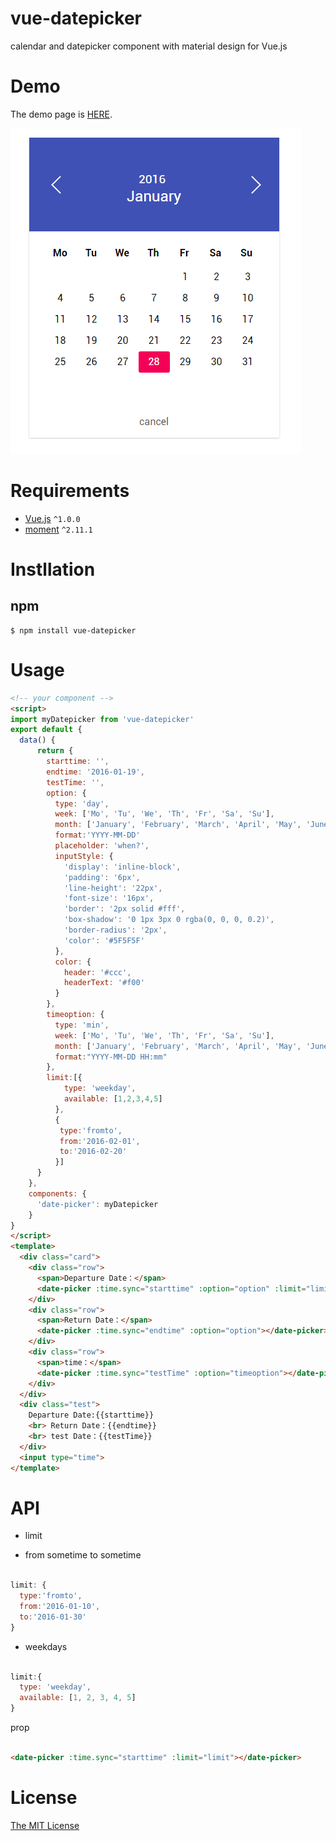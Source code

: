 # vue-datepicker
calendar and datepicker component with material design for Vue.js

# Demo

The demo page is [HERE](http://hilongjw.github.io/vue-datepicker/demo.html).

![Screenshot](screenshot.png)

# Requirements

- [Vue.js](https://github.com/yyx990803/vue) `^1.0.0`
- [moment](https://github.com/moment/moment) `^2.11.1`

# Instllation

## npm

```shell
$ npm install vue-datepicker
```

# Usage

```html
<!-- your component -->
<script>
import myDatepicker from 'vue-datepicker'
export default {
  data() {
      return {
        starttime: '',
        endtime: '2016-01-19',
        testTime: '',
        option: {
          type: 'day',
          week: ['Mo', 'Tu', 'We', 'Th', 'Fr', 'Sa', 'Su'],
          month: ['January', 'February', 'March', 'April', 'May', 'June', 'July', 'August', 'September', 'October', 'November', 'December'],
          format:'YYYY-MM-DD'
          placeholder: 'when?',
          inputStyle: {
            'display': 'inline-block',
            'padding': '6px',
            'line-height': '22px',
            'font-size': '16px',
            'border': '2px solid #fff',
            'box-shadow': '0 1px 3px 0 rgba(0, 0, 0, 0.2)',
            'border-radius': '2px',
            'color': '#5F5F5F'
          },
          color: {
            header: '#ccc',
            headerText: '#f00'
          }
        },
        timeoption: {
          type: 'min',
          week: ['Mo', 'Tu', 'We', 'Th', 'Fr', 'Sa', 'Su'],
          month: ['January', 'February', 'March', 'April', 'May', 'June', 'July', 'August', 'September', 'October', 'November', 'December'],
          format:"YYYY-MM-DD HH:mm"
        },
        limit:[{
            type: 'weekday',
            available: [1,2,3,4,5]
          },
          {
           type:'fromto',
           from:'2016-02-01',
           to:'2016-02-20'
          }]
      }
    },
    components: {
      'date-picker': myDatepicker
    }
}
</script>
<template>
  <div class="card">
    <div class="row">
      <span>Departure Date：</span>
      <date-picker :time.sync="starttime" :option="option" :limit="limit"></date-picker>
    </div>
    <div class="row">
      <span>Return Date：</span>
      <date-picker :time.sync="endtime" :option="option"></date-picker>
    </div>
    <div class="row">
      <span>time：</span>
      <date-picker :time.sync="testTime" :option="timeoption"></date-picker>
    </div>
  </div>
  <div class="test">
    Departure Date:{{starttime}}
    <br> Return Date：{{endtime}}
    <br> test Date：{{testTime}}
  </div>
  <input type="time">
</template>


```

# API


 - limit

 * from sometime to sometime

```javascript

limit: {
  type:'fromto',
  from:'2016-01-10',
  to:'2016-01-30'
}

```
 * weekdays

```javascript

limit:{
  type: 'weekday',
  available: [1, 2, 3, 4, 5] 
}

```

prop

```html

<date-picker :time.sync="starttime" :limit="limit"></date-picker>

```

# License

[The MIT License](http://opensource.org/licenses/MIT)

